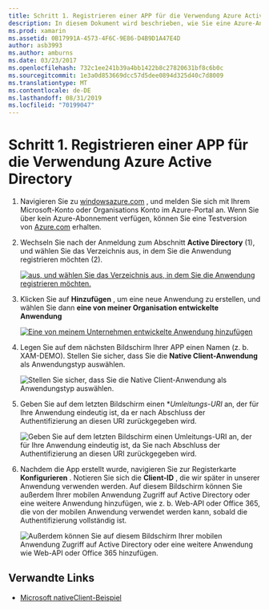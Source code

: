 ```yaml
---
title: Schritt 1. Registrieren einer APP für die Verwendung Azure Active Directory
description: In diesem Dokument wird beschrieben, wie Sie eine Azure-Anwendung mit Azure Active Directory registrieren, damit Mobile Clients sicher darauf zugreifen können.
ms.prod: xamarin
ms.assetid: 0B17991A-4573-4F6C-9E86-D4B9D1A47E4D
author: asb3993
ms.author: amburns
ms.date: 03/23/2017
ms.openlocfilehash: 732c1ee241b39a4bb1422b8c27820631bf8c6b0c
ms.sourcegitcommit: 1e3a0d853669dcc57d5dee0894d325d40c7d8009
ms.translationtype: MT
ms.contentlocale: de-DE
ms.lasthandoff: 08/31/2019
ms.locfileid: "70199047"
---
```

# <a name="step-1-register-an-app-to-use-azure-active-directory"></a>Schritt 1. Registrieren einer APP für die Verwendung Azure Active Directory

1. Navigieren Sie zu [windowsazure.com](https://manage.windowsazure.com) , und melden Sie sich mit Ihrem Microsoft-Konto oder Organisations Konto im Azure-Portal an. Wenn Sie über kein Azure-Abonnement verfügen, können Sie eine Testversion von [Azure.com](https://www.azure.com) erhalten.

2. Wechseln Sie nach der Anmeldung zum Abschnitt **Active Directory** (1), und wählen Sie das Verzeichnis aus, in dem Sie die Anwendung registrieren möchten (2).

   [![](register-images/01.-active-directory-in-azure-portal-sml.jpg "aus, und wählen Sie das Verzeichnis aus, in dem Sie die Anwendung registrieren möchten.")](register-images/01.-active-directory-in-azure-portal.jpg#lightbox)

3. Klicken Sie auf **Hinzufügen** , um eine neue Anwendung zu erstellen, und wählen Sie dann **eine von meiner Organisation entwickelte Anwendung**

   [![](register-images/02.-add-new-application-sml.jpg "Eine von meinem Unternehmen entwickelte Anwendung hinzufügen")](register-images/02.-add-new-application.jpg#lightbox)

4. Legen Sie auf dem nächsten Bildschirm Ihrer APP einen Namen (z. b. XAM-DEMO).
   Stellen Sie sicher, dass Sie die **Native Client-Anwendung** als Anwendungstyp auswählen.

   ![](register-images/03.-app-name.jpg "Stellen Sie sicher, dass Sie die Native Client-Anwendung als Anwendungstyp auswählen.")

5. Geben Sie auf dem letzten Bildschirm einen **Umleitungs-URI* an, der für Ihre Anwendung eindeutig ist, da er nach Abschluss der Authentifizierung an diesen URI zurückgegeben wird.

   ![](register-images/04.-app-redirect.jpg "Geben Sie auf dem letzten Bildschirm einen Umleitungs-URI an, der für Ihre Anwendung eindeutig ist, da Sie nach Abschluss der Authentifizierung an diesen URI zurückgegeben wird.")

6. Nachdem die App erstellt wurde, navigieren Sie zur Registerkarte **Konfigurieren** . Notieren Sie sich die **Client-ID** , die wir später in unserer Anwendung verwenden werden. Auf diesem Bildschirm können Sie außerdem Ihrer mobilen Anwendung Zugriff auf Active Directory oder eine weitere Anwendung hinzufügen, wie z. b. Web-API oder Office 365, die von der mobilen Anwendung verwendet werden kann, sobald die Authentifizierung vollständig ist.

   ![](register-images/05.-configure.jpg "Außerdem können Sie auf diesem Bildschirm Ihrer mobilen Anwendung Zugriff auf Active Directory oder eine weitere Anwendung wie Web-API oder Office 365 hinzufügen.")



## <a name="related-links"></a>Verwandte Links

- [Microsoft nativeClient-Beispiel](https://github.com/AzureADSamples/NativeClient-MultiTarget-DotNet)
